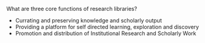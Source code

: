 
What are three core functions of research libraries?

+ Currating and preserving knowledge and scholarly output
+ Providing a platform for self directed learning, exploration and discovery
+ Promotion and distribution of Institutional Research and Scholarly Work

